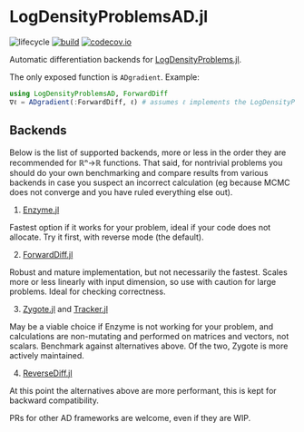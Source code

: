 # LogDensityProblemsAD.jl

![lifecycle](https://img.shields.io/badge/lifecycle-maturing-blue.svg)
[![build](https://github.com/tpapp/LogDensityProblemsAD.jl/workflows/CI/badge.svg)](https://github.com/tpapp/LogDensityProblemsAD.jl/actions?query=workflow%3ACI)
[![codecov.io](http://codecov.io/github/tpapp/LogDensityProblemsAD.jl/coverage.svg?branch=master)](http://codecov.io/github/tpapp/LogDensityProblemsAD.jl?branch=master)

<!-- Documentation -- uncomment or delete as needed -->
<!--
[![Documentation](https://img.shields.io/badge/docs-stable-blue.svg)](https://tpapp.github.io/LogDensityProblemsAD.jl/stable)
[![Documentation](https://img.shields.io/badge/docs-master-blue.svg)](https://tpapp.github.io/LogDensityProblemsAD.jl/dev)
-->

Automatic differentiation backends for [LogDensityProblems.jl](https://github.com/tpapp/LogDensityProblems.jl).

The only exposed function is `ADgradient`. Example:

```julia
using LogDensityProblemsAD, ForwardDiff
∇ℓ = ADgradient(:ForwardDiff, ℓ) # assumes ℓ implements the LogDensityProblems interface
```

## Backends

Below is the list of supported backends, more or less in the order they are recommended for ℝⁿ→ℝ functions. That said, for nontrivial problems you should do your own benchmarking and compare results from various backends in case you suspect an incorrect calculation (eg because MCMC does not converge and you have ruled everything else out).

1. [Enzyme.jl](https://enzyme.mit.edu/julia/)

Fastest option if it works for your problem, ideal if your code does not allocate. Try it first, with reverse mode (the default).

2. [ForwardDiff.jl](https://github.com/JuliaDiff/ForwardDiff.jl)

Robust and mature implementation, but not necessarily the fastest. Scales more or less linearly with input dimension, so use with caution for large problems. Ideal for checking correctness.

3. [Zygote.jl](https://fluxml.ai/Zygote.jl/latest/) and [Tracker.jl](https://github.com/FluxML/Tracker.jl)

May be a viable choice if Enzyme is not working for your problem, and calculations are non-mutating and performed on matrices and vectors, not scalars. Benchmark against alternatives above. Of the two, Zygote is more actively maintained.

4. [ReverseDiff.jl](https://github.com/JuliaDiff/ReverseDiff.jl)

At this point the alternatives above are more performant, this is kept for backward compatibility.

PRs for other AD frameworks are welcome, even if they are WIP.
